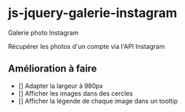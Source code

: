 # js-jquery-galerie-instagram
Galerie photo Instagram

Récupérer les photos d'un compte via l'API Instagram 

## Amélioration à faire 
- [] Adapter la largeur à 980px
- [] Afficher les images dans des cercles 
- [] Afficher la légende de chaque image dans un tooltip 
